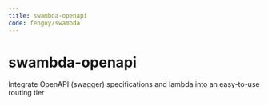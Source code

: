 ```yaml
---
title: swambda-openapi
code: fehguy/swambda
---
```


# swambda-openapi

Integrate OpenAPI (swagger) specifications and lambda into an easy-to-use routing tier 
